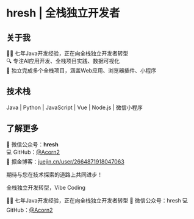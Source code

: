 # hresh | 全栈独立开发者

## 关于我
👨‍💻 七年Java开发经验，正在向全栈独立开发者转型  
🔍 专注AI应用开发、全栈项目实践、数据可视化  
🚀 独立完成多个全栈项目，涵盖Web应用、浏览器插件、小程序

## 技术栈
Java | Python | JavaScript | Vue | Node.js | 微信小程序

## 了解更多
📱 微信公众号：**hresh**  
💻 GitHub：[@Acorn2](https://github.com/Acorn2)  
📝 掘金博客：[juejin.cn/user/2664871918047063](https://juejin.cn/user/2664871918047063)

期待与您在技术探索的道路上共同进步！



全栈独立开发转型，Vibe Coding

👨‍💻 七年Java开发经验，正在向全栈独立开发者转型
📱 微信公众号：hresh
💻 GitHub：[@Acorn2](https://github.com/Acorn2) 

